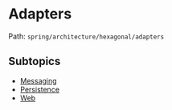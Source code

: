 # Adapters

Path: `spring/architecture/hexagonal/adapters`

## Subtopics
- [Messaging](./messaging/README.md)
- [Persistence](./persistence/README.md)
- [Web](./web/README.md)
